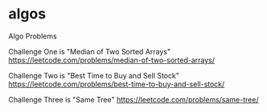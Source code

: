 # algos
Algo Problems

Challenge One is "Median of Two Sorted Arrays" https://leetcode.com/problems/median-of-two-sorted-arrays/

Challenge Two is "Best Time to Buy and Sell Stock" https://leetcode.com/problems/best-time-to-buy-and-sell-stock/

Challenge Three is "Same Tree" https://leetcode.com/problems/same-tree/
